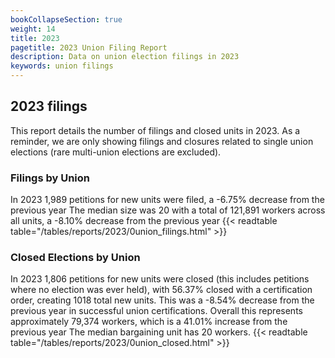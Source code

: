 ```yaml
---
bookCollapseSection: true
weight: 14
title: 2023
pagetitle: 2023 Union Filing Report
description: Data on union election filings in 2023
keywords: union filings
---
```


## 2023 filings

This report details the number of filings and closed units in 2023. As a reminder, we are only showing filings and closures related to single union elections (rare multi-union elections are excluded).

### Filings by Union
In 2023 1,989 petitions for new units were filed, a -6.75% decrease from the previous year The median size was 20 with a total of 121,891 workers across all units, a -8.10% decrease from the previous year
{{< readtable table="/tables/reports/2023/0union_filings.html" >}}

### Closed Elections by Union
In 2023 1,806 petitions for new units were closed (this includes petitions where no election was ever held), with 56.37% closed with a certification order, creating 1018 total new units. This was a -8.54% decrease from the previous year in successful union certifications. Overall this represents approximately 79,374 workers, which is a 41.01% increase from the previous year The median bargaining unit has 20 workers.
{{< readtable table="/tables/reports/2023/0union_closed.html" >}}
